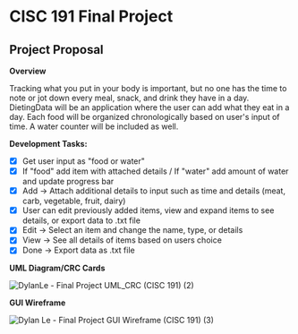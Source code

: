 # CISC 191 Final Project

## Project Proposal

**Overview**

Tracking what you put in your body is important, but no one has the time to note or jot down every meal, snack, and drink they have in a day. DietingData will be an application where the user can add what they eat in a day. Each food will be organized chronologically based on user's input of time. A water counter will be included as well.

**Development Tasks:**

- [x] Get user input as "food or water"
- [x] If "food" add item with attached details / If "water" add amount of water and update progress bar
- [x] Add  -> Attach additional details to input such as time and details (meat, carb, vegetable, fruit, dairy)
- [x] User can edit previously added items, view and expand items to see details, or export data to .txt file
- [x] Edit -> Select an item and change the name, type, or details
- [x] View -> See all details of items based on users choice
- [x] Done -> Export data as .txt file

**UML Diagram/CRC Cards**

![DylanLe - Final Project UML_CRC (CISC 191) (2)](https://github.com/dylankle/Dieting-Data/assets/68560708/3cb3f12f-1338-4d46-8c85-e177a48a8a4f)

**GUI Wireframe**

![Dylan Le - Final Project GUI Wireframe (CISC 191) (3)](https://github.com/dylankle/Dieting-Data/assets/68560708/25778eab-cd63-40c4-8f68-d14930e223f1)

